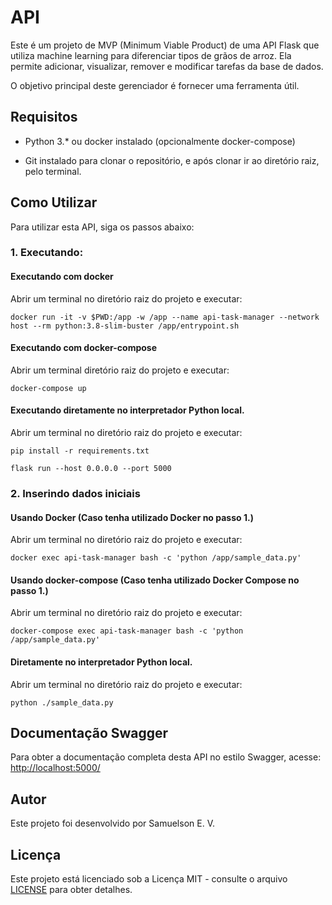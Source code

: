# API 

Este é um projeto de MVP (Minimum Viable Product) de uma API Flask que utiliza machine learning para diferenciar tipos de grãos de arroz.
Ela permite adicionar, visualizar, remover e modificar tarefas da base de dados. 

O objetivo principal deste gerenciador é fornecer uma ferramenta útil.

## Requisitos

* Python 3.* ou docker instalado (opcionalmente docker-compose) 

* Git instalado para clonar o repositório, e após clonar ir ao diretório raiz, pelo terminal.

## Como Utilizar

Para utilizar esta API, siga os passos abaixo:
### 1. Executando:
#### Executando com docker  
Abrir um terminal no diretório raiz do projeto e executar:
```shell
docker run -it -v $PWD:/app -w /app --name api-task-manager --network host --rm python:3.8-slim-buster /app/entrypoint.sh 
```  
#### Executando com docker-compose
Abrir um terminal diretório raiz do projeto e executar:
```shell
docker-compose up
```
#### Executando diretamente no interpretador Python local.
Abrir um terminal no diretório raiz do projeto e executar:
```shell
pip install -r requirements.txt
```
```shell
flask run --host 0.0.0.0 --port 5000
```

### 2. Inserindo dados iniciais
#### Usando Docker (Caso tenha utilizado Docker no passo 1.)
Abrir um terminal no diretório raiz do projeto e executar:
```shell
docker exec api-task-manager bash -c 'python /app/sample_data.py'
```
#### Usando docker-compose (Caso tenha utilizado Docker Compose no passo 1.)
Abrir um terminal no diretório raiz do projeto e executar:
```shell
docker-compose exec api-task-manager bash -c 'python /app/sample_data.py'
```
#### Diretamente no interpretador Python local.
Abrir um terminal no diretório raiz do projeto e executar:
```shell
python ./sample_data.py
```


## Documentação Swagger

Para obter a documentação completa desta API no estilo Swagger, acesse: 
[http://localhost:5000/](http://localhost:5000)

## Autor

Este projeto foi desenvolvido por Samuelson E. V.

## Licença

Este projeto está licenciado sob a Licença MIT - consulte o arquivo [LICENSE](https://www.mit.edu/~amini/LICENSE.md) para obter detalhes.